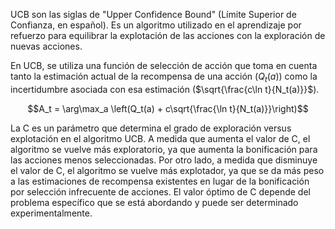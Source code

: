 
UCB son las siglas de "Upper Confidence Bound" (Límite Superior de Confianza, en español). Es un algoritmo utilizado en el aprendizaje por refuerzo para equilibrar la explotación de las acciones con la exploración de nuevas acciones. 

En UCB, se utiliza una función de selección de acción que toma en cuenta tanto la estimación actual de la recompensa de una acción ($Q_t(a)$) como la incertidumbre asociada con esa estimación ($\sqrt{\frac{c\ln t}{N_t(a)}}$). 

$$A_t = \arg\max_a \left(Q_t(a) + c\sqrt{\frac{\ln t}{N_t(a)}}\right)$$

La C es un parámetro que determina el grado de exploración versus explotación en el algoritmo UCB. A medida que aumenta el valor de C, el algoritmo se vuelve más exploratorio, ya que aumenta la bonificación para las acciones menos seleccionadas. Por otro lado, a medida que disminuye el valor de C, el algoritmo se vuelve más explotador, ya que se da más peso a las estimaciones de recompensa existentes en lugar de la bonificación por selección infrecuente de acciones. El valor óptimo de C depende del problema específico que se está abordando y puede ser determinado experimentalmente.

